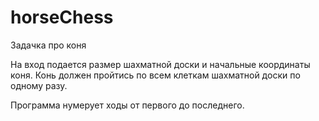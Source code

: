 # horseChess
Задачка про коня

На вход подается размер шахматной доски и начальные координаты коня. Конь должен пройтись по всем клеткам шахматной доски по одному разу. 

Программа нумерует ходы от первого до последнего.
